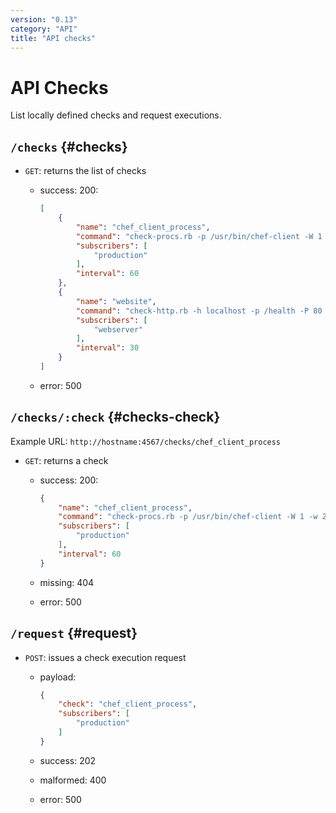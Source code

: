 ```yaml
---
version: "0.13"
category: "API"
title: "API checks"
---
```


# API Checks

List locally defined checks and request executions.

## `/checks` {#checks}

* `GET`: returns the list of checks

  - success: 200:

    ~~~ json
    [
        {
            "name": "chef_client_process",
            "command": "check-procs.rb -p /usr/bin/chef-client -W 1 -w 2 -c 3",
            "subscribers": [
                "production"
            ],
            "interval": 60
        },
        {
            "name": "website",
            "command": "check-http.rb -h localhost -p /health -P 80 -q Passed -t 30",
            "subscribers": [
                "webserver"
            ],
            "interval": 30
        }
    ]
    ~~~

  - error: 500

## `/checks/:check` {#checks-check}

Example URL: `http://hostname:4567/checks/chef_client_process`

* `GET`: returns a check

  - success: 200:

    ~~~ json
    {
        "name": "chef_client_process",
        "command": "check-procs.rb -p /usr/bin/chef-client -W 1 -w 2 -c 3",
        "subscribers": [
            "production"
        ],
        "interval": 60
    }
    ~~~

  - missing: 404

  - error: 500

## `/request` {#request}

* `POST`: issues a check execution request

  - payload:

    ~~~ json
    {
        "check": "chef_client_process",
        "subscribers": [
            "production"
        ]
    }
    ~~~

  - success: 202

  - malformed: 400

  - error: 500
